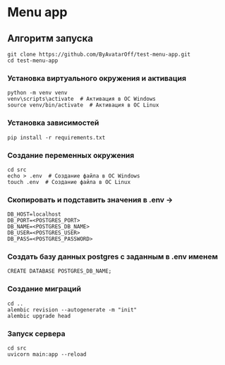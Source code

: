 # Menu app
## Алгоритм запуска

```shell
git clone https://github.com/ByAvatarOff/test-menu-app.git
cd test-menu-app
``` 
### Установка виртуального окружения и активация
```shell
python -m venv venv
venv\scripts\activate  # Активация в ОС Windows
source venv/bin/activate  # Активация в ОС Linux
```
### Установка зависимостей
```shell
pip install -r requirements.txt
```
### Создание переменных окружения
```
cd src
echo > .env  # Создание файла в ОС Windows
touch .env  # Создание файла в ОС Linux
```
### Скопировать и подставить значения в .env ->
```
DB_HOST=localhost
DB_PORT=<POSTGRES_PORT>
DB_NAME=<POSTGRES_DB_NAME>
DB_USER=<POSTGRES_USER>
DB_PASS=<POSTGRES_PASSWORD>
```
### Создать базу данных postgres c заданным в .env именем
```postgresql
CREATE DATABASE POSTGRES_DB_NAME;
```
### Создание миграций
```
cd ..
alembic revision --autogenerate -m "init"
alembic upgrade head
```
### Запуск сервера
```
cd src
uvicorn main:app --reload
```

